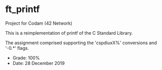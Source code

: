 # ft_printf

Project for Codam (42 Network)

This is a reimplementation of printf of the C Standard Library.

The assignment comprised supporting the 'cspdiuxX%' conversions and '-0.*' flags.

- Grade: 100%
- Date: 28 December 2019
